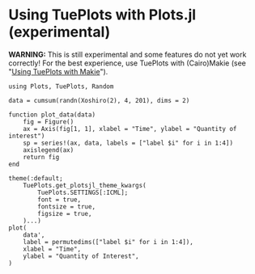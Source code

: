 # Using TuePlots with Plots.jl (experimental)

**WARNING:** This is still experimental and some features do not yet work correctly! For the best experience, use TuePlots with (Cairo)Makie
(see "[Using TuePlots with Makie](@ref)").

```@example 1
using Plots, TuePlots, Random

data = cumsum(randn(Xoshiro(2), 4, 201), dims = 2)

function plot_data(data)
    fig = Figure()
    ax = Axis(fig[1, 1], xlabel = "Time", ylabel = "Quantity of interest")
    sp = series!(ax, data, labels = ["label $i" for i in 1:4])
    axislegend(ax)
    return fig
end

theme(:default;
    TuePlots.get_plotsjl_theme_kwargs(
        TuePlots.SETTINGS[:ICML];
        font = true,
        fontsize = true,
        figsize = true,
    )...)
plot(
    data',
    label = permutedims(["label $i" for i in 1:4]),
    xlabel = "Time",
    ylabel = "Quantity of Interest",
)
```
